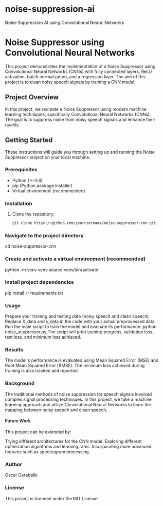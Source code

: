 # noise-suppression-ai

Noise Suppression AI using Convolutional Neural Networks

# Noise Suppressor using Convolutional Neural Networks

This project demonstrates the implementation of a Noise Suppressor using Convolutional Neural Networks (CNNs) with fully connected layers, ReLU activation, batch normalization, and a regression layer. The aim of this project is to clean noisy speech signals by training a CNN model.

## Project Overview

In this project, we recreate a Noise Suppressor using modern machine learning techniques, specifically Convolutional Neural Networks (CNNs). The goal is to suppress noise from noisy speech signals and enhance their quality.

## Getting Started

These instructions will guide you through setting up and running the Noise Suppressor project on your local machine.

### Prerequisites

- Python (>=3.6)
- pip (Python package installer)
- Virtual environment (recommended)

### Installation

1. Clone the repository:

   ```bash
   git clone https://github.com/yourusername/noise-suppressor-cnn.git

### Navigate to the project directory

cd noise-suppressor-cnn

### Create and activate a virtual environment (recommended)

python -m venv venv
source venv/bin/activate

### Install project dependencies

pip install -r requirements.txt

### Usage

Prepare your training and testing data (noisy speech and clean speech).
Replace X_data and y_data in the code with your actual preprocessed data.
Run the main script to train the model and evaluate its performance: python noise_suppressor.py
The script will print training progress, validation loss, test loss, and minimum loss achieved.

### Results

The model's performance is evaluated using Mean Squared Error (MSE) and Root Mean Squared Error (RMSE). The minimum loss achieved during training is also tracked and reported.

### Background

The traditional methods of noise suppression for speech signals involved complex signal processing techniques. In this project, we take a machine learning approach and utilize Convolutional Neural Networks to learn the mapping between noisy speech and clean speech.

#### Future Work

This project can be extended by:

Trying different architectures for the CNN model.
Exploring different optimization algorithms and learning rates.
Incorporating more advanced features such as spectrogram processing.

### Author

Oscar Caraballo

### License

This project is licensed under the MIT License
